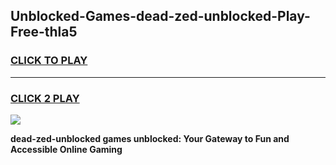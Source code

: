
## Unblocked-Games-dead-zed-unblocked-Play-Free-thla5
<h3>
<a href="https://premium76.site?title=dead-zed-unblocked&ref=20M">CLICK TO PLAY</a></h3>
<hr>

<h3>
<a href="https://premium76.site?title=dead-zed-unblocked&ref=20M">CLICK 2 PLAY</a>
  
</h3>

<a href="https://premium76.site?title=dead-zed-unblocked&ref=19M"><img src="https://clearcache.store/games.png"></a>


**dead-zed-unblocked games unblocked: Your Gateway to Fun and Accessible Online Gaming**
